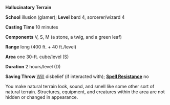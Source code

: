  **Hallucinatory Terrain**

**School** illusion (glamer); **Level** bard 4, sorcerer/wizard 4

**Casting Time** 10 minutes

**Components** V, S, M (a stone, a twig, and a green leaf)

**Range** long (400 ft. + 40 ft./level)

**Area** one 30-ft. cube/level (S)

**Duration** 2 hours/level (D)

**Saving Throw** [Will](../combat.md#_will) disbelief (if interacted with); **[Spell Resistance](../glossary.md#_spell-resistance)** no

You make natural terrain look, sound, and smell like some other sort of natural terrain. Structures, equipment, and creatures within the area are not hidden or changed in appearance.

